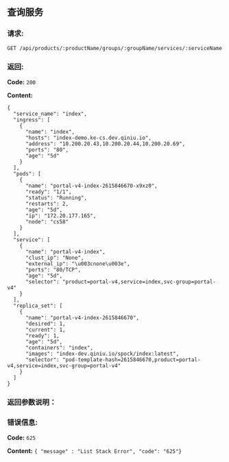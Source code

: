## 查询服务


### 请求:

    GET /api/products/:productName/groups/:groupName/services/:serviceName

### 返回:

**Code:** `200`

**Content:** 

```
{
  "service_name": "index",
  "ingress": [
    {
      "name": "index",
      "hosts": "index-demo.ke-cs.dev.qiniu.io",
      "address": "10.200.20.43,10.200.20.44,10.200.20.69",
      "ports": "80",
      "age": "5d"
    }
  ],
  "pods": [
    {
      "name": "portal-v4-index-2615846670-x9xz0",
      "ready": "1/1",
      "status": "Running",
      "restarts": 2,
      "age": "5d",
      "ip": "172.20.177.165",
      "node": "cs58"
    }
  ],
  "service": [
    {
      "name": "portal-v4-index",
      "clust_ip": "None",
      "external_ip": "\u003cnone\u003e",
      "ports": "80/TCP",
      "age": "5d",
      "selector": "product=portal-v4,service=index,svc-group=portal-v4"
    }
  ],
  "replica_set": [
    {
      "name": "portal-v4-index-2615846670",
      "desired": 1,
      "current": 1,
      "ready": 1,
      "age": "5d",
      "containers": "index",
      "images": "index-dev.qiniu.io/spock/index:latest",
      "selector": "pod-template-hash=2615846670,product=portal-v4,service=index,svc-group=portal-v4"
    }
  ]
}
```

### 返回参数说明：

### 错误信息:

**Code:** `625`
  
**Content:** `{ "message" : "List Stack Error", "code": "625"}`